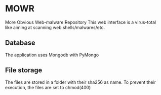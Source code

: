 # MOWR
More Obvious Web-malware Repository
This web interface is a virus-total like aiming at scanning web shells/malwares/etc.

## Database
The application uses Mongodb with PyMongo

## File storage
The files are stored in a folder with their sha256 as name. To prevent their execution, the files are set to chmod(400)


